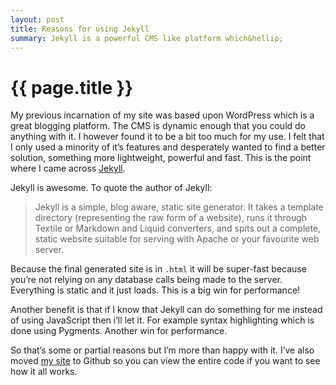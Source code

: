 ```yaml
---
layout: post
title: Reasons for using Jekyll
summary: Jekyll is a powerful CMS like platform which&hellip;
---
```


<h1>{{ page.title }}</h1>

My previous incarnation of my site was based upon WordPress which is a great blogging platform. The CMS is dynamic enough that you could do anything with it. I however found it to be a bit too much for my use. I felt that I only used a minority of it&rsquo;s features and desperately wanted to find a better solution, something more lightweight, powerful and fast. This is the point where I came across [Jekyll](https://github.com/mojombo/jekyll/).

Jekyll is awesome. To quote the author of Jekyll:

> Jekyll is a simple, blog aware, static site generator. It takes a template directory (representing the raw form of a website), runs it through Textile or Markdown and Liquid converters, and spits out a complete, static website suitable for serving with Apache or your favourite web server.

Because the final generated site is in `.html` it will be super-fast because you&rsquo;re not relying on any database calls being made to the server. Everything is static and it just loads. This is a big win for performance!

Another benefit is that if I know that Jekyll can do something for me instead of using JavaScript then i&rsquo;ll let it. For example syntax highlighting which is done using Pygments. Another win for performance.

So that&rsquo;s some or partial reasons but I&rsquo;m more than happy with it. I&rsquo;ve also moved [my site](https://github.com/kas187/Jekyll-site) to Github so you can view the entire code if you want to see how it all works.